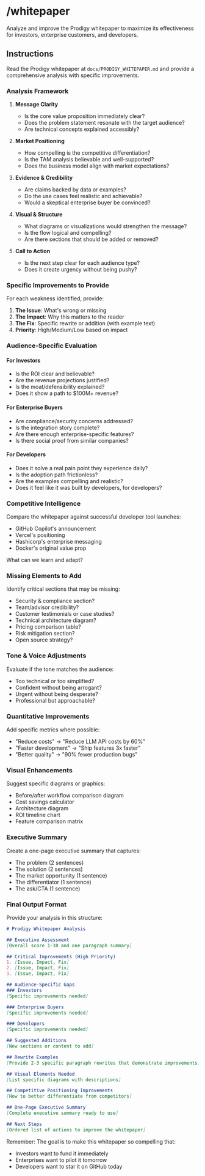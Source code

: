 # /whitepaper

Analyze and improve the Prodigy whitepaper to maximize its effectiveness for investors, enterprise customers, and developers.

## Instructions

Read the Prodigy whitepaper at `docs/PRODIGY_WHITEPAPER.md` and provide a comprehensive analysis with specific improvements.

### Analysis Framework

1. **Message Clarity**
   - Is the core value proposition immediately clear?
   - Does the problem statement resonate with the target audience?
   - Are technical concepts explained accessibly?

2. **Market Positioning**
   - How compelling is the competitive differentiation?
   - Is the TAM analysis believable and well-supported?
   - Does the business model align with market expectations?

3. **Evidence & Credibility**
   - Are claims backed by data or examples?
   - Do the use cases feel realistic and achievable?
   - Would a skeptical enterprise buyer be convinced?

4. **Visual & Structure**
   - What diagrams or visualizations would strengthen the message?
   - Is the flow logical and compelling?
   - Are there sections that should be added or removed?

5. **Call to Action**
   - Is the next step clear for each audience type?
   - Does it create urgency without being pushy?

### Specific Improvements to Provide

For each weakness identified, provide:
1. **The Issue**: What's wrong or missing
2. **The Impact**: Why this matters to the reader
3. **The Fix**: Specific rewrite or addition (with example text)
4. **Priority**: High/Medium/Low based on impact

### Audience-Specific Evaluation

#### For Investors
- Is the ROI clear and believable?
- Are the revenue projections justified?
- Is the moat/defensibility explained?
- Does it show a path to $100M+ revenue?

#### For Enterprise Buyers
- Are compliance/security concerns addressed?
- Is the integration story complete?
- Are there enough enterprise-specific features?
- Is there social proof from similar companies?

#### For Developers
- Does it solve a real pain point they experience daily?
- Is the adoption path frictionless?
- Are the examples compelling and realistic?
- Does it feel like it was built by developers, for developers?

### Competitive Intelligence

Compare the whitepaper against successful developer tool launches:
- GitHub Copilot's announcement
- Vercel's positioning
- Hashicorp's enterprise messaging
- Docker's original value prop

What can we learn and adapt?

### Missing Elements to Add

Identify critical sections that may be missing:
- Security & compliance section?
- Team/advisor credibility?
- Customer testimonials or case studies?
- Technical architecture diagram?
- Pricing comparison table?
- Risk mitigation section?
- Open source strategy?

### Tone & Voice Adjustments

Evaluate if the tone matches the audience:
- Too technical or too simplified?
- Confident without being arrogant?
- Urgent without being desperate?
- Professional but approachable?

### Quantitative Improvements

Add specific metrics where possible:
- "Reduce costs" → "Reduce LLM API costs by 60%"
- "Faster development" → "Ship features 3x faster"
- "Better quality" → "90% fewer production bugs"

### Visual Enhancements

Suggest specific diagrams or graphics:
- Before/after workflow comparison diagram
- Cost savings calculator
- Architecture diagram
- ROI timeline chart
- Feature comparison matrix

### Executive Summary

Create a one-page executive summary that captures:
- The problem (2 sentences)
- The solution (2 sentences)  
- The market opportunity (1 sentence)
- The differentiator (1 sentence)
- The ask/CTA (1 sentence)

### Final Output Format

Provide your analysis in this structure:

```markdown
# Prodigy Whitepaper Analysis

## Executive Assessment
[Overall score 1-10 and one paragraph summary]

## Critical Improvements (High Priority)
1. [Issue, Impact, Fix]
2. [Issue, Impact, Fix]
3. [Issue, Impact, Fix]

## Audience-Specific Gaps
### Investors
[Specific improvements needed]

### Enterprise Buyers  
[Specific improvements needed]

### Developers
[Specific improvements needed]

## Suggested Additions
[New sections or content to add]

## Rewrite Examples
[Provide 2-3 specific paragraph rewrites that demonstrate improvements]

## Visual Elements Needed
[List specific diagrams with descriptions]

## Competitive Positioning Improvements
[How to better differentiate from competitors]

## One-Page Executive Summary
[Complete executive summary ready to use]

## Next Steps
[Ordered list of actions to improve the whitepaper]
```

Remember: The goal is to make this whitepaper so compelling that:
- Investors want to fund it immediately
- Enterprises want to pilot it tomorrow  
- Developers want to star it on GitHub today
